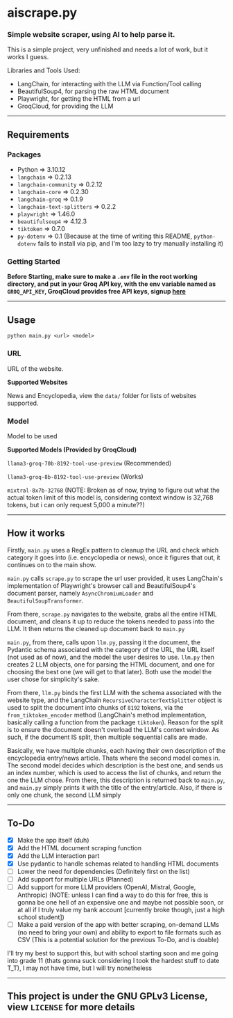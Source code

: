 # aiscrape.py

### Simple website scraper, using AI to help parse it.

This is a simple project, very unfinished and needs a lot of work, but it works I guess.

Libraries and Tools Used:

- LangChain, for interacting with the LLM via Function/Tool calling
- BeautifulSoup4, for parsing the raw HTML document
- Playwright, for getting the HTML from a url
- GroqCloud, for providing the LLM

---

## Requirements

### Packages

- Python => 3.10.12
- `langchain` => 0.2.13
- `langchain-community` => 0.2.12
- `langchain-core` => 0.2.30
- `langchain-groq` => 0.1.9
- `langchain-text-splitters` => 0.2.2
- `playwright` => 1.46.0
- `beautifulsoup4` => 4.12.3
- `tiktoken` => 0.7.0
- `py-dotenv` => 0.1 (Because at the time of writing this README, `python-dotenv` fails to install via pip, and I&#39;m too lazy to try manually installing it)

### Getting Started

**Before Starting, make sure to make a `.env` file in the root working directory, and put in your Groq API key, with the env variable named as `GROQ_API_KEY`, GroqCloud provides free API keys, signup [here](https://groq.com/)**

---

## Usage

`python main.py <url> <model>`

### URL

URL of the website.

**Supported Websites**

News and Encyclopedia, view the `data/` folder for lists of websites supported.

### Model

Model to be used

**Supported Models (Provided by GroqCloud)**

`llama3-groq-70b-8192-tool-use-preview` (Recommended)

`llama3-groq-8b-8192-tool-use-preview` (Works)

`mixtral-8x7b-32768` (NOTE: Broken as of now, trying to figure out what the actual token limit of this model is, considering context window is 32,768 tokens, but i can only request 5,000 a minute??)

---

## How it works

Firstly, `main.py` uses a RegEx pattern to cleanup the URL and check which category it goes into (i.e. encyclopedia or news), once it figures that out, it continues on to the main show.

`main.py` calls `scrape.py` to scrape the url user provided, it uses LangChain&#39;s implementation of Playwright&#39;s browser call and BeautifulSoup4&#39;s document parser, namely `AsyncChromiumLoader` and `BeautifulSoupTransformer`.

From there, `scrape.py` navigates to the website, grabs all the entire HTML document, and cleans it up to reduce the tokens needed to pass into the LLM. It then returns the cleaned up document back to `main.py`

`main.py`, from there, calls upon `llm.py`, passing it the document, the Pydantic schema associated with the category of the URL, the URL itself (not used as of now), and the model the user desires to use. `llm.py` then creates 2 LLM objects, one for parsing the HTML document, and one for choosing the best one (we will get to that later). Both use the model the user chose for simplicity&#39;s sake.

From there, `llm.py` binds the first LLM with the schema associated with the website type, and the LangChain `RecursiveCharacterTextSplitter` object is used to split the document into chunks of `8192` tokens, via the `from_tiktoken_encoder` method (LangChain&#39;s method implementation, basically calling a function from the package `tiktoken`). Reason for the split is to ensure the document doesn&#39;t overload the LLM&#39;s context window. As such, if the document IS split, then multiple sequential calls are made.

Basically, we have multiple chunks, each having their own description of the encyclopedia entry/news article. Thats where the second model comes in. The second model decides which description is the best one, and sends us an index number, which is used to access the list of chunks, and return the one the LLM chose. From there, this description is returned back to `main.py`, and `main.py` simply prints it with the title of the entry/article. Also, if there is only one chunk, the second LLM simply

---

## To-Do

- [x] Make the app itself (duh)
- [x] Add the HTML document scraping function
- [x] Add the LLM interaction part
- [x] Use pydantic to handle schemas related to handling HTML documents
- [ ] Lower the need for dependencies (Definitely first on the list)
- [ ] Add support for multiple URLs (Planned)
- [ ] Add support for more LLM providers (OpenAI, Mistral, Google, Anthropic) (NOTE: unless I can find a way to do this for free, this is gonna be one hell of an expensive one and maybe not possible soon, or at all if I truly value my bank account [currently broke though, just a high school student])
- [ ] Make a paid version of the app with better scraping, on-demand LLMs (no need to bring your own) and ability to export to file formats such as CSV (This is a potential solution for the previous To-Do, and is doable)

I&#39;ll try my best to support this, but with school starting soon and me going into grade 11 (thats gonna suck considering I took the hardest stuff to date T_T), I may not have time, but I will try nonetheless

---

## This project is under the GNU GPLv3 License, view `LICENSE` for more details
